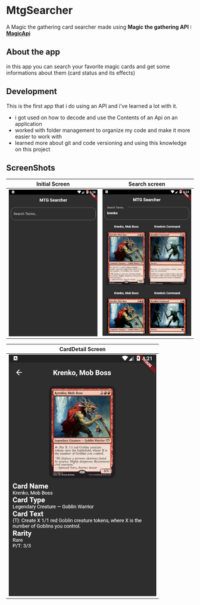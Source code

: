 # MtgSearcher
A Magic the gathering card searcher made using **Magic the gathering API : [MagicApi](https://docs.magicthegathering.io/)** 


## About the app
in this app you can search your favorite magic cards and get some informations about them (card status and its effects)

## Development
This is the first app that i do using an API and i've learned a lot with it.

* i got used on how to decode and use the Contents of an Api on an application 
* worked with folder management to organize my code and make it more easier to work with
* learned more about git and code versioning and using this knowledge on this project

## ScreenShots
Initial Screen         |  Search screen
:-------------------------:|:-------------------------:
![Tela inicial](https://github.com/Jaofranca/MtgSearcher/blob/master/AppImages/1.PNG) |  ![Procurar Cartas](https://github.com/Jaofranca/MtgSearcher/blob/master/AppImages/2.PNG)

CardDetail Screen        |  
:-------------------------:|
![Tela do jogo](https://github.com/Jaofranca/MtgSearcher/blob/master/AppImages/3.PNG)  |


